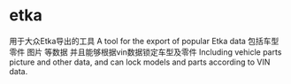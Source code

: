 # etka

用于大众Etka导出的工具
A tool for the export of popular Etka data
包括车型 零件 图片 等数据 并且能够根据vin数据锁定车型及零件
Including vehicle parts picture and other data, and can lock models and parts according to VIN data.
